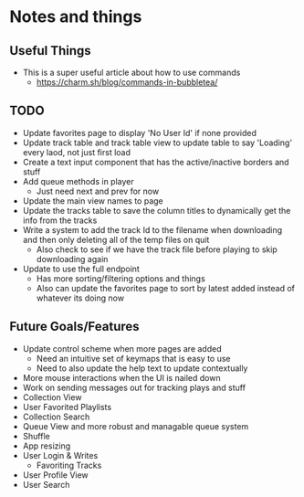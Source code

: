 # Notes and things

## Useful Things

- This is a super useful article about how to use commands
  - <https://charm.sh/blog/commands-in-bubbletea/>

## TODO

- Update favorites page to display 'No User Id' if none provided
- Update track table and track table view to update table to say 'Loading' every laod, not just first load
- Create a text input component that has the active/inactive borders and stuff
- Add queue methods in player
  - Just need next and prev for now
- Update the main view names to page
- Update the tracks table to save the column titles to dynamically get the info from the tracks
- Write a system to add the track Id to the filename when downloading and then only deleting all of the temp files on quit
  - Also check to see if we have the track file before playing to skip downloading again
- Update to use the full endpoint
  - Has more sorting/filtering options and things
  - Also can update the favorites page to sort by latest added instead of whatever its doing now

## Future Goals/Features

- Update control scheme when more pages are added
  - Need an intuitive set of keymaps that is easy to use
  - Need to also update the help text to update contextually
- More mouse interactions when the UI is nailed down
- Work on sending messages out for tracking plays and stuff
- Collection View
- User Favorited Playlists
- Collection Search
- Queue View and more robust and managable queue system
- Shuffle
- App resizing
- User Login & Writes
  - Favoriting Tracks
- User Profile View
- User Search
